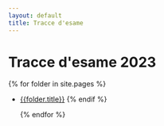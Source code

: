 ```yaml
---
layout: default
title: Tracce d'esame
---
```


# Tracce d'esame 2023

{% for folder in site.pages %}

- [{{folder.title}}]({{site.baseurl}}{{folder.url}})
  {% endif %}

  {% endfor %}

